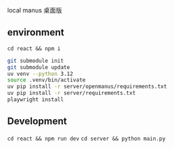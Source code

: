 local manus 桌面版

## environment

`cd react && npm i`

```bash
git submodule init
git submodule update
uv venv --python 3.12
source .venv/bin/activate
uv pip install -r server/openmanus/requirements.txt
uv pip install -r server/requirements.txt
playwright install
```

## Development

`cd react && npm run dev`
`cd server && python main.py`
